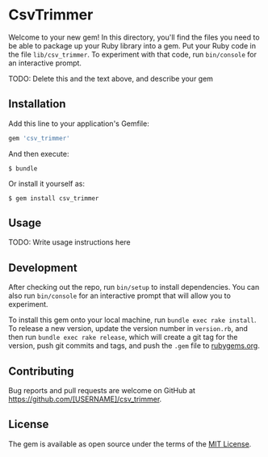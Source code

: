 # CsvTrimmer

Welcome to your new gem! In this directory, you'll find the files you need to be able to package up your Ruby library into a gem. Put your Ruby code in the file `lib/csv_trimmer`. To experiment with that code, run `bin/console` for an interactive prompt.

TODO: Delete this and the text above, and describe your gem

## Installation

Add this line to your application's Gemfile:

```ruby
gem 'csv_trimmer'
```

And then execute:

    $ bundle

Or install it yourself as:

    $ gem install csv_trimmer

## Usage

TODO: Write usage instructions here

## Development

After checking out the repo, run `bin/setup` to install dependencies. You can also run `bin/console` for an interactive prompt that will allow you to experiment.

To install this gem onto your local machine, run `bundle exec rake install`. To release a new version, update the version number in `version.rb`, and then run `bundle exec rake release`, which will create a git tag for the version, push git commits and tags, and push the `.gem` file to [rubygems.org](https://rubygems.org).

## Contributing

Bug reports and pull requests are welcome on GitHub at https://github.com/[USERNAME]/csv_trimmer.

## License

The gem is available as open source under the terms of the [MIT License](http://opensource.org/licenses/MIT).
